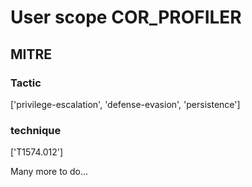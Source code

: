 # User scope COR_PROFILER

## MITRE

### Tactic
['privilege-escalation', 'defense-evasion', 'persistence']

### technique
['T1574.012']

Many more to do...
